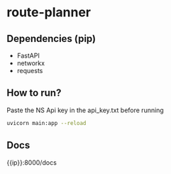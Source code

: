 # route-planner


## Dependencies (pip)
* FastAPI
* networkx
* requests


## How to run?
Paste the NS Api key in the api_key.txt before running

```sh
uvicorn main:app --reload
```

## Docs
{{ip}}:8000/docs
